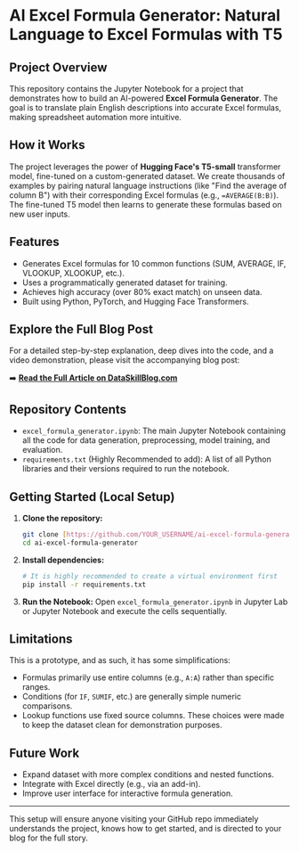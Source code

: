 # AI Excel Formula Generator: Natural Language to Excel Formulas with T5

## Project Overview
This repository contains the Jupyter Notebook for a project that demonstrates how to build an AI-powered **Excel Formula Generator**. The goal is to translate plain English descriptions into accurate Excel formulas, making spreadsheet automation more intuitive.

## How it Works
The project leverages the power of **Hugging Face's T5-small** transformer model, fine-tuned on a custom-generated dataset. We create thousands of examples by pairing natural language instructions (like "Find the average of column B") with their corresponding Excel formulas (e.g., `=AVERAGE(B:B)`). The fine-tuned T5 model then learns to generate these formulas based on new user inputs.

## Features
* Generates Excel formulas for 10 common functions (SUM, AVERAGE, IF, VLOOKUP, XLOOKUP, etc.).
* Uses a programmatically generated dataset for training.
* Achieves high accuracy (over 80% exact match) on unseen data.
* Built using Python, PyTorch, and Hugging Face Transformers.

## Explore the Full Blog Post
For a detailed step-by-step explanation, deep dives into the code, and a video demonstration, please visit the accompanying blog post:

➡️ **[Read the Full Article on DataSkillBlog.com]([https://dataskillblog.com/how-to-build-an-ai-excel-formula-generator-with-python-and-hugging-face-t5](https://dataskillblog.com/ai-excel-formula-generator))**

## Repository Contents
* `excel_formula_generator.ipynb`: The main Jupyter Notebook containing all the code for data generation, preprocessing, model training, and evaluation.
* `requirements.txt` (Highly Recommended to add): A list of all Python libraries and their versions required to run the notebook.

## Getting Started (Local Setup)

1.  **Clone the repository:**
    ```bash
    git clone [https://github.com/YOUR_USERNAME/ai-excel-formula-generator.git](https://github.com/YOUR_USERNAME/ai-excel-formula-generator.git)
    cd ai-excel-formula-generator
    ```
2.  **Install dependencies:**
    ```bash
    # It is highly recommended to create a virtual environment first
    pip install -r requirements.txt
    ```
3.  **Run the Notebook:**
    Open `excel_formula_generator.ipynb` in Jupyter Lab or Jupyter Notebook and execute the cells sequentially.

## Limitations
This is a prototype, and as such, it has some simplifications:
* Formulas primarily use entire columns (e.g., `A:A`) rather than specific ranges.
* Conditions (for `IF`, `SUMIF`, etc.) are generally simple numeric comparisons.
* Lookup functions use fixed source columns.
These choices were made to keep the dataset clean for demonstration purposes.

## Future Work
* Expand dataset with more complex conditions and nested functions.
* Integrate with Excel directly (e.g., via an add-in).
* Improve user interface for interactive formula generation.

---

This setup will ensure anyone visiting your GitHub repo immediately understands the project, knows how to get started, and is directed to your blog for the full story.
